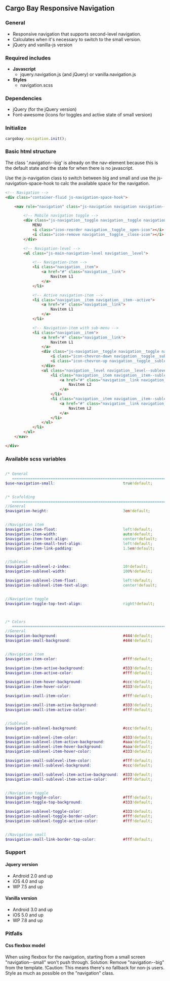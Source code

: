 ## Cargo Bay Responsive Navigation

### General
- Responsive navigation that supports second-level navigation.
- Calculates when it's necessary to switch to the small version.
- jQuery and vanilla-js version


### Required includes
- **Javascript**
	- jquery.navigation.js (and jQuery) or vanilla.navigation.js
- **Styles**
 	- navigation.scss


### Dependencies
- jQuery (for the jQuery version)
- Font-awesome (icons for toggles and active state of small version)


### Initialize
```javascript
cargobay.navigation.init();
```

### Basic html structure
The class '.navigation--big' is already on the nav-element because this is the default state and the state for when there is no javascript.

Use the js-navigation class to switch between big and small and use the js-navigation-space-hook to calc the available space for the navigation.
```html
<!-- Navigation -->
<div class="container-fluid js-navigation-space-hook">

    <nav role="navigation" class="js-navigation navigation navigation--big">

        <!-- Mobile navigation toggle -->
        <div class="js-navigation__toggle navigation__toggle navigation__toggle--top">
            MENU
            <i class="icon-reorder navigation__toggle__open-icon"></i>
            <i class="icon-remove navigation__toggle__close-icon"></i>
        </div>

        <!-- Navigation-level -->
        <ul class="js-main-navigation-level navigation__level">

            <!-- Navigation-item -->
            <li class="navigation__item">
                <a href="#" class="navigation__link">
                    Navitem L1
                </a>
            </li>

            <!-- Active navigation-item -->
            <li class="navigation__item navigation__item--active">
                <a href="#" class="navigation__link">
                    Navitem L1
                </a>
            </li>

            <!-- Navigation-item with sub-menu -->
            <li class="navigation__item">
                <a href="#" class="navigation__link">
                    Navitem L1
                </a>
                <div class="js-navigation__toggle navigation__toggle navigation__toggle--sublevel">
                    <i class="icon-chevron-down navigation__toggle__sublevel-open-icon"></i>
                    <i class="icon-chevron-up navigation__toggle__sublevel-close-icon"></i>
                </div>
                <ul class="navigation__level navigation__level--sublevel">
                    <li class="navigation__item navigation__item--sublevel">
                        <a href="#" class="navigation__link navigation__link--sublevel">
                            Navitem L2
                        </a>
                    </li>
                    <li class="navigation__item navigation__item--sublevel">
                        <a href="#" class="navigation__link navigation__link--sublevel">
                            Navitem L2
                        </a>
                    </li>
                </ul>
            </li>
        </ul>
    </nav>

</div>

```
### Available scss variables
```scss

/* General
   ========================================================================== */
$use-navigation-small:                              true!default;


/* Scafolding
   ========================================================================== */
//General
$navigation-height:                                 3em!default;


//Navigation item
$navigation-item-float:                             left!default;
$navigation-item-width:                             auto!default;
$navigation-item-text-align:                        center!default;
$navigation-item-small-text-align:                  left!default;
$navigation-item-link-padding:                      1.5em!default;


//Sublevel
$navigation-sublevel-z-index:                       10!default;
$navigation-sublevel-width:                         100%!default;

$navigation-sublevel-item-float:                    left!default;
$navigation-sublevel-item-text-align:               center!default;


//Navigation toggle
$navigation-toggle-top-text-align:                  right!default;



/* Colors
   ========================================================================== */
//General
$navigation-background:                             #444!default;
$navigation-small-background:                       #444!default;


//Navigation item
$navigation-item-color:                             #fff!default;

$navigation-item-active-background:                 #333!default;
$navigation-item-active-color:                      #fff!default;

$navigation-item-hover-background:                  #ccc!default;
$navigation-item-hover-color:                       #333!default;

$navigation-small-item-color:                       #fff!default;

$navigation-small-item-active-background:           #333!default;
$navigation-small-item-active-color:                #fff!default;


//Sublevel
$navigation-sublevel-background:                    #ccc!default;

$navigation-sublevel-item-color:                    #333!default;
$navigation-sublevel-item-active-background:        #aaa!default;
$navigation-sublevel-item-hover-background:         #aaa!default;
$navigation-sublevel-item-hover-color:              #333!default;

$navigation-small-sublevel-item-color:              #fff!default;
$navigation-small-sublevel-background:              #ccc!default;

$navigation-small-sublevel-item-active-background:  #333!default;
$navigation-small-sublevel-item-active-color:       #fff!default;


//Navigation toggle
$navigation-toggle-color:                           #fff!default;
$navigation-toggle-top-background:                  #333!default;

$navigation-sublevel-toggle-color:                  #333!default;
$navigation-sublevel-toggle-border-color:           #fff!default;
$navigation-sublevel-toggle-active-color:           #fff!default;


//Navigation small
$navigation-small-link-border-top-color:            #fff!default;


```


### Support

#### Jquery version
- Android 2.0 and up
- iOS 4.0 and up
- WP 7.5 and up

#### Vanilla version
- Android 3.0 and up
- iOS 5.0 and up
- WP 7.8 and up


### Pitfalls

#### Css flexbox model
When using flexbox for the navigation, starting from a small screen "navigation--small" won't push through.
Solution: Remove "navigation--big" from the template.
!Caution: This means there's no fallback for non-js users. Style as much as possible on the "navigation" class.

